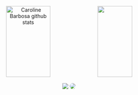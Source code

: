 <div align="center">  
  <img width="49%" height="195px" src="https://github-readme-stats.vercel.app/api?username=rdgspc&show_icons=true&count_private=true&hide_border=true&title_color=00FFFF&icon_color=b13583&text_color=c9d1d9&bg_color=0d1117" alt="Caroline Barbosa github stats" /> 
  <img width="43.5%" height="195px" src="https://github-readme-stats.vercel.app/api/top-langs/?username=rdgspc&layout=compact&hide_border=true&title_color=00FFFF&text_color=c9d1d9&bg_color=0d1117" />
</div>


<div align="center"> 

<a href = "mailto:cmp.1a.rdgcostacontatos@gmail.com"> <img src="https://img.shields.io/badge/-Gmail-%23333?style=for-the-badge&logo=gmail&logoColor=white" target="_blank"></a>
<a href="https://www.linkedin.com/in/rdgspc/" target="_blank"><img src="https://img.shields.io/badge/-LinkedIn-%230077B5?style=for-the-badge&logo=linkedin&logoColor=white" style="border-radius: 30px" target="_blank"></a>
 </div>

 
